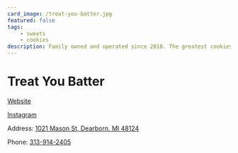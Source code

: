 ```yaml
---
card_image: /treat-you-batter.jpg
featured: false
tags:
    - sweets
    - cookies
description: Family owned and operated since 2018. The greatest cookies & lattes in the world.
---
```


# Treat You Batter

[Website](https://treatyoubatter.com/)

[Instagram](https://www.instagram.com/treatyoubatter/)

Address: [1021 Mason St, Dearborn, MI 48124](https://maps.app.goo.gl/gDftAUoE183Ww2iw9)

Phone: [313-914-2405](tel:313-914-2405)